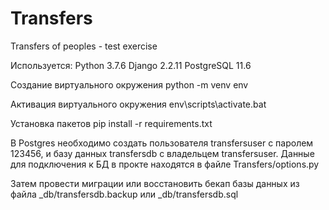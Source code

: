 # Transfers
Transfers of peoples - test exercise

Используется:
Python 3.7.6
Django 2.2.11
PostgreSQL 11.6


Создание виртуального окружения
python -m venv env

Активация виртуального окружения
env\scripts\activate.bat

Установка пакетов
pip install -r requirements.txt


В Postgres необходимо создать пользователя transfersuser с паролем 123456, и базу данных transfersdb с владельцем transfersuser.
Данные для подключения к БД в прокте находятся в файле Transfers/options.py

Затем провести миграции или восстановить бекап базы данных из файла _db/transfersdb.backup или _db/transfersdb.sql
